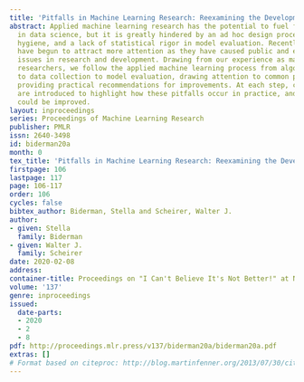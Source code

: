 ```yaml
---
title: 'Pitfalls in Machine Learning Research: Reexamining the Development Cycle'
abstract: Applied machine learning research has the potential to fuel further advances
  in data science, but it is greatly hindered by an ad hoc design process, poor data
  hygiene, and a lack of statistical rigor in model evaluation. Recently, these issues
  have begun to attract more attention as they have caused public and embarrassing
  issues in research and development. Drawing from our experience as machine learning
  researchers, we follow the applied machine learning process from algorithm design
  to data collection to model evaluation, drawing attention to common pitfalls and
  providing practical recommendations for improvements. At each step, case studies
  are introduced to highlight how these pitfalls occur in practice, and where things
  could be improved.
layout: inproceedings
series: Proceedings of Machine Learning Research
publisher: PMLR
issn: 2640-3498
id: biderman20a
month: 0
tex_title: 'Pitfalls in Machine Learning Research: Reexamining the Development Cycle'
firstpage: 106
lastpage: 117
page: 106-117
order: 106
cycles: false
bibtex_author: Biderman, Stella and Scheirer, Walter J.
author:
- given: Stella
  family: Biderman
- given: Walter J.
  family: Scheirer
date: 2020-02-08
address: 
container-title: Proceedings on "I Can't Believe It's Not Better!" at NeurIPS Workshops
volume: '137'
genre: inproceedings
issued:
  date-parts:
  - 2020
  - 2
  - 8
pdf: http://proceedings.mlr.press/v137/biderman20a/biderman20a.pdf
extras: []
# Format based on citeproc: http://blog.martinfenner.org/2013/07/30/citeproc-yaml-for-bibliographies/
---
```

